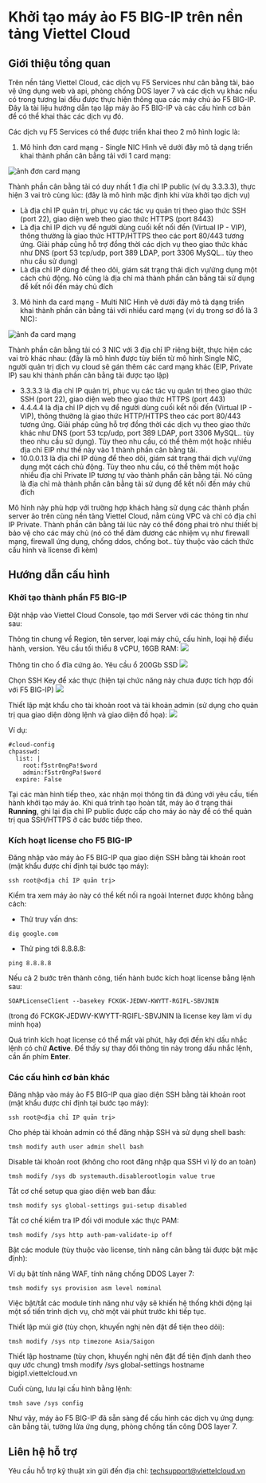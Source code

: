 # Khởi tạo máy ảo F5 BIG-IP trên nền tảng Viettel Cloud

## Giới thiệu tổng quan
Trên nền tảng Viettel Cloud, các dịch vụ F5 Services như cân bằng tải, bảo vệ ứng dụng web và api, phòng chống DOS layer 7 và các dịch vụ khác nếu có trong tương lai đều được thực hiện thông qua các máy chủ ảo F5 BIG-IP. Đây là tài liệu hướng dẫn tạo lập máy ảo F5 BIG-IP và các cấu hình cơ bản để có thể khai thác các dịch vụ đó.

Các dịch vụ F5 Services có thể được triển khai theo 2 mô hình logic là:

1. Mô hình đơn card mạng - Single NIC
Hình vẽ dưới đây mô tả dạng triển khai thành phần cân bằng tải với 1 card mạng:

![ảnh đơn card mạng](./single-nic.png "Single NIC")

Thành phần cân bằng tải có duy nhất 1 địa chỉ IP public (ví dụ 3.3.3.3), thực hiện 3 vai trò cùng lúc:
(đây là mô hình mặc định khi vừa khởi tạo dịch vụ)

- Là địa chỉ IP quản trị, phục vụ các tác vụ quản trị theo giao thức SSH (port 22), giao diện web theo giao thức HTTPS (port 8443)
- Là địa chỉ IP dịch vụ để người dùng cuối kết nối đến (Virtual IP - VIP), thông thường là giao thức HTTP/HTTPS theo các port 80/443 tương ứng. Giải pháp cũng hỗ trợ đồng thời các dịch vụ theo giao thức khác như DNS (port 53 tcp/udp, port 389 LDAP, port 3306 MySQL.. tùy theo nhu cầu sử dụng)
- Là địa chỉ IP dùng để theo dõi, giám sát trạng thái dịch vụ/ứng dụng một cách chủ động. Nó cũng là địa chỉ mà thành phần cân bằng tải sử dụng để kết nối đến máy chủ đích

3. Mô hình đa card mạng - Multi NIC
Hình vẽ dưới đây mô tả dạng triển khai thành phần cân bằng tải với nhiều card mạng (ví dụ trong sơ đồ là 3 NIC):

![ảnh đa card mạng](./multi-nic.png "Multi NIC")

Thành phần cân bằng tải có 3 NIC với 3 địa chỉ IP riêng biệt, thực hiện các vai trò khác nhau:
(đây là mô hình được tùy biến từ mô hình Single NIC, người quản trị dịch vụ cloud sẽ gán thêm các card mạng khác (EIP, Private IP) sau khi thành phần cân bằng tải được tạo lập)

* 3.3.3.3 là địa chỉ IP quản trị, phục vụ các tác vụ quản trị theo giao thức SSH (port 22), giao diện web theo giao thức HTTPS (port 443)
* 4.4.4.4 là địa chỉ IP dịch vụ để người dùng cuối kết nối đến (Virtual IP - VIP), thông thường là giao thức HTTP/HTTPS theo các port 80/443 tương ứng. Giải pháp cũng hỗ trợ đồng thời các dịch vụ theo giao thức khác như DNS (port 53 tcp/udp, port 389 LDAP, port 3306 MySQL.. tùy theo nhu cầu sử dụng). Tùy theo nhu cầu, có thể thêm một hoặc nhiều địa chỉ EIP như thế này vào 1 thành phần cân bằng tải.
* 10.0.0.13 là địa chỉ IP dùng để theo dõi, giám sát trạng thái dịch vụ/ứng dụng một cách chủ động. Tùy theo nhu cầu, có thể thêm một hoặc nhiều địa chỉ Private IP tương tự vào thành phần cân bằng tải. Nó cũng là địa chỉ mà thành phần cân bằng tải sử dụng để kết nối đến máy chủ đích

Mô hình này phù hợp với trường hợp khách hàng sử dụng các thành phần server ảo trên cùng nền tảng Viettel Cloud, nằm cùng VPC và chỉ có địa chỉ IP Private. Thành phần cân bằng tải lúc này có thể đóng phai trò như thiết bị bảo vệ cho các máy chủ (nó có thể đảm đương các nhiệm vụ như firewall mạng, firewall ứng dụng, chống ddos, chống bot.. tùy thuộc vào cách thức cấu hình và license đi kèm)

## Hướng dẫn cấu hình

### Khởi tạo thành phần F5 BIG-IP
Đặt nhập vào Viettel Cloud Console, tạo mới Server với các thông tin như sau:

Thông tin chung về Region, tên server, loại máy chủ, cấu hình, loại hệ điều hành, version. Yêu cầu tối thiểu 8 vCPU, 16GB RAM:
![](./create_server_1.png "")

Thông tin cho ổ đĩa cứng ảo. Yêu cầu ổ 200Gb SSD
![](./create_server_2_ssd.png "")

Chọn SSH Key để xác thực
(hiện tại chức năng này chưa được tích hợp đối với F5 BIG-IP)
![](./create_server_3_ssh.png "")

Thiết lập mật khẩu cho tài khoản root và tài khoản admin (sử dụng cho quản trị qua giao diện dòng lệnh và giao diện đồ họa):
![](./create_server_4_password.png "")

Ví dụ:
```
#cloud-config
chpasswd:
  list: |
    root:f5str0ngPa!$word
    admin:f5str0ngPa!$word
  expire: False

```

Tại các màn hình tiếp theo, xác nhận mọi thông tin đã đúng với yêu cầu, tiến hành khởi tạo máy ảo. Khi quá trình tạo hoàn tất, máy ảo ở trạng thái **Running**, ghi lại địa chỉ IP public được cấp cho máy ảo này để có thể quản trị qua SSH/HTTPS ở các bước tiếp theo.

### Kích hoạt license cho F5 BIG-IP
Đăng nhập vào máy ảo F5 BIG-IP qua giao diện SSH bằng tài khoản root (mật khẩu được chỉ định tại bước tạo máy):
```
ssh root@<địa chỉ IP quản trị>
```
Kiểm tra xem máy ảo này có thể kết nối ra ngoài Internet được không bằng cách:
- Thử truy vấn dns:
```
dig google.com
```

- Thử ping tới 8.8.8.8:
```
ping 8.8.8.8
```

Nếu cả 2 bước trên thành công, tiến hành bước kích hoạt license bằng lệnh sau:
```
SOAPLicenseClient --basekey FCKGK-JEDWV-KWYTT-RGIFL-SBVJNIN
```
(trong đó FCKGK-JEDWV-KWYTT-RGIFL-SBVJNIN là license key làm ví dụ minh họa)

Quá trình kích hoạt license có thể mất vài phút, hãy đợi đến khi dấu nhắc lệnh có chữ **Active**. Để thấy sự thay đổi thông tin này trong dấu nhắc lệnh, cần ấn phím **Enter**.

### Các cấu hình cơ bản khác
Đăng nhập vào máy ảo F5 BIG-IP qua giao diện SSH bằng tài khoản root (mật khẩu được chỉ định tại bước tạo máy):
```
ssh root@<địa chỉ IP quản trị>
```
Cho phép tài khoản admin có thể đăng nhập SSH và sử dụng shell bash:
```
tmsh modify auth user admin shell bash
```

Disable tài khoản root (không cho root đăng nhập qua SSH vì lý do an toàn)
```
tmsh modify /sys db systemauth.disablerootlogin value true
```
Tắt cơ chế setup qua giao diện web ban đầu:
```
tmsh modify sys global-settings gui-setup disabled
```
Tắt cơ chế kiểm tra IP đối với module xác thực PAM:
```
tmsh modify /sys http auth-pam-validate-ip off
```
Bật các module (tùy thuộc vào license, tính năng cân bằng tải được bật mặc định):

Ví dụ bật tính năng WAF, tính năng chống DDOS Layer 7:
```
tmsh modify sys provision asm level nominal
```
Việc bật/tắt các module tính năng như vậy sẽ khiến hệ thống khởi động lại một số tiến trình dịch vụ, chờ một vài phút trước khi tiếp tục.

Thiết lập múi giờ (tùy chọn, khuyến nghị nên đặt để tiện theo dõi):
```
tmsh modify /sys ntp timezone Asia/Saigon
```
Thiết lập hostname (tùy chọn, khuyến nghị nên đặt để tiện định danh theo quy ước chung)
tmsh modify /sys global-settings hostname bigip1.viettelcloud.vn

Cuối cùng, lưu lại cấu hình bằng lệnh:
```
tmsh save /sys config
```

Như vậy, máy ảo F5 BIG-IP đã sẵn sàng để cấu hình các dịch vụ ứng dụng: cân bằng tải, tường lửa ứng dụng, phòng chống tấn công DOS layer 7.

## Liên hệ hỗ trợ
Yêu cầu hỗ trợ kỹ thuật xin gửi đến địa chỉ: techsupport@viettelcloud.vn
